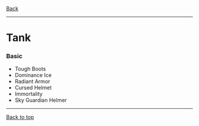 [Back](../)

----

# Tank
 
### Basic
- Tough Boots
- Dominance Ice
- Radiant Armor
- Cursed Helmet
- Immortality
- Sky Guardian Helmer


----

[Back to top](./#)
